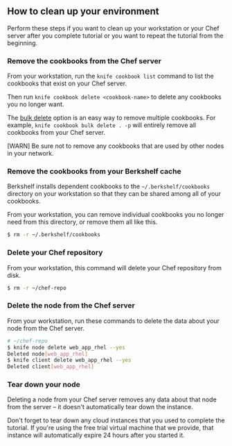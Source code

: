 ## How to clean up your environment

Perform these steps if you want to clean up your workstation or your Chef server after you complete tutorial or you want to repeat the tutorial from the beginning.

### Remove the cookbooks from the Chef server

From your workstation, run the `knife cookbook list` command to list the cookbooks that exist on your Chef server.

Then run `knife cookbook delete <cookbook-name>` to delete any cookbooks you no longer want.

The [bulk delete](https://docs.chef.io/knife_cookbook.html#bulk-delete) option is an easy way to remove multiple cookbooks. For example, `knife cookbook bulk delete . -p` will entirely remove all cookbooks from your Chef server.

[WARN] Be sure not to remove any cookbooks that are used by other nodes in your network.

### Remove the cookbooks from your Berkshelf cache

Berkshelf installs dependent cookbooks to the <code class="file-path">~/.berkshelf/cookbooks</code> directory on your workstation so that they can be shared among all of your cookbooks.

From your workstation, you can remove individual cookbooks you no longer need from this directory, or remove them all like this.

```bash
$ rm -r ~/.berkshelf/cookbooks
```

### Delete your Chef repository

From your workstation, this command will delete your Chef repository from disk.

```bash
$ rm -r ~/chef-repo
```

### Delete the node from the Chef server

From your workstation, run these commands to delete the data about your node from the Chef server.

```bash
# ~/chef-repo
$ knife node delete web_app_rhel --yes
Deleted node[web_app_rhel]
$ knife client delete web_app_rhel --yes
Deleted client[web_app_rhel]
```

### Tear down your node

Deleting a node from your Chef server removes any data about that node from the server &ndash; it doesn't automatically tear down the instance.

Don't forget to tear down any cloud instances that you used to complete the tutorial. If you're using the free trial virtual machine that we provide, that instance will automatically expire 24 hours after you started it.
